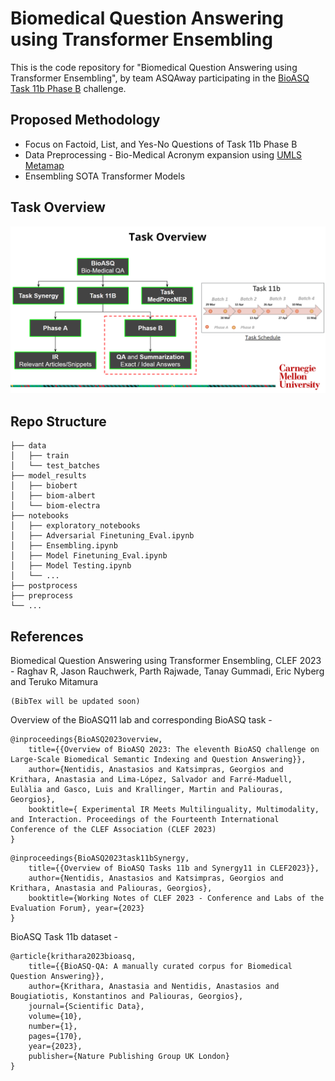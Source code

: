 # Biomedical Question Answering using Transformer Ensembling
This is the code repository for "Biomedical Question Answering using Transformer Ensembling", by team ASQAway participating in the [BioASQ Task 11b Phase B](http://participants-area.bioasq.org/general_information/Task11b/) challenge. 


## Proposed Methodology
* Focus on Factoid, List, and Yes-No Questions of Task 11b Phase B
* Data Preprocessing - Bio-Medical Acronym expansion using [UMLS Metamap](https://www.nlm.nih.gov/research/umls/implementation_resources/metamap.html)
* Ensembling SOTA Transformer Models

## Task Overview
![Task Overview](task_overview.png)

## Repo Structure

    ├── data
    │   ├── train
    │   └── test_batches
    ├── model_results
    │   ├── biobert
    │   ├── biom-albert
    │   └── biom-electra
    ├── notebooks
    │   ├── exploratory_notebooks
    │   ├── Adversarial Finetuning_Eval.ipynb
    │   ├── Ensembling.ipynb
    │   ├── Model Finetuning_Eval.ipynb
    │   ├── Model Testing.ipynb
    │   └── ...
    ├── postprocess
    ├── preprocess
    └── ...
    
## References
Biomedical Question Answering using Transformer Ensembling, CLEF 2023 - Raghav R, Jason Rauchwerk, Parth Rajwade, Tanay Gummadi, Eric Nyberg and Teruko Mitamura
```
(BibTex will be updated soon)
```

Overview of the BioASQ11 lab and corresponding BioASQ task - 
```
@inproceedings{BioASQ2023overview,
    title={{Overview of BioASQ 2023: The eleventh BioASQ challenge on Large-Scale Biomedical Semantic Indexing and Question Answering}},
    author={Nentidis, Anastasios and Katsimpras, Georgios and Krithara, Anastasia and Lima-López, Salvador and Farré-Maduell, Eulàlia and Gasco, Luis and Krallinger, Martin and Paliouras, Georgios},
    booktitle={ Experimental IR Meets Multilinguality, Multimodality, and Interaction. Proceedings of the Fourteenth International Conference of the CLEF Association (CLEF 2023)
}
```
```
@inproceedings{BioASQ2023task11bSynergy,
    title={{Overview of BioASQ Tasks 11b and Synergy11 in CLEF2023}},
    author={Nentidis, Anastasios and Katsimpras, Georgios and Krithara, Anastasia and Paliouras, Georgios},
    booktitle={Working Notes of CLEF 2023 - Conference and Labs of the Evaluation Forum}, year={2023}
}
```

BioASQ Task 11b dataset -
```
@article{krithara2023bioasq,
    title={{BioASQ-QA: A manually curated corpus for Biomedical Question Answering}},
    author={Krithara, Anastasia and Nentidis, Anastasios and Bougiatiotis, Konstantinos and Paliouras, Georgios},
    journal={Scientific Data},
    volume={10},
    number={1},
    pages={170},
    year={2023},
    publisher={Nature Publishing Group UK London}
}
```
